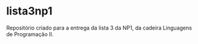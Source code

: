 # lista3np1
Repositório criado para a entrega da lista 3 da NP1, da cadeira Linguagens de Programação II.
